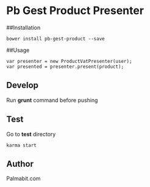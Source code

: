 # Pb Gest Product Presenter

##Installation

    bower install pb-gest-product --save

##Usage

    var presenter = new ProductVatPresenter(user);
    var presented = presenter.present(product);

## Develop

Run **grunt** command before pushing

## Test

Go to **test** directory

    karma start

## Author

Palmabit.com
